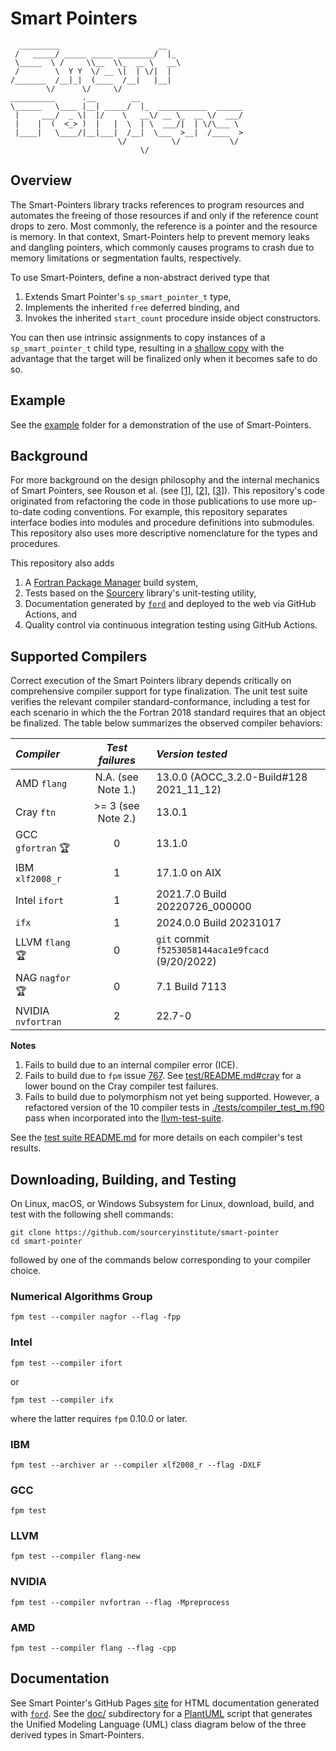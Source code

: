 Smart Pointers
==============

```
  _________                      __                 
 /   _____/ _____ _____ ________/  |_               
 \_____  \ /     \\__  \\_  __ \   __\              
 /        \  Y Y  \/ __ \|  | \/|  |                
/_______  /__|_|  (____  /__|   |__|                
        \/      \/     \/                           
__________      .__        __                       
\______   \____ |__| _____/  |_  ___________  ______
 |     ___/  _ \|  |/    \   __\/ __ \_  __ \/  ___/
 |    |  (  <_> )  |   |  \  | \  ___/|  | \/\___ \ 
 |____|   \____/|__|___|  /__|  \___  >__|  /____  >
                        \/          \/           \/ 
                             \/            
```

Overview
--------
The Smart-Pointers library tracks references to program resources and automates
the freeing of those resources if and only if the reference count drops to zero.
Most commonly, the reference is a pointer and the resource is memory.  In that
context, Smart-Pointers help to prevent memory leaks and dangling pointers, which
commonly causes programs to crash due to memory limitations or segmentation faults, 
respectively.

To use Smart-Pointers, define a non-abstract derived type that 

1. Extends Smart Pointer's `sp_smart_pointer_t` type,
2. Implements the inherited `free` deferred binding, and
3. Invokes the inherited `start_count` procedure inside object constructors.

You can then use intrinsic assignments to copy instances of a `sp_smart_pointer_t`
child type, resulting in a [shallow copy] with the advantage that the target
will be finalized only when it becomes safe to do so.  

Example
-------
See the [example](./example) folder for a demonstration of the use of Smart-Pointers.

Background
----------

For more background on the design philosophy and the internal mechanics of Smart
Pointers, see Rouson et al. (see [[1]], [[2]], [[3]]).  This repository's code
originated from refactoring the code in those publications to use more up-to-date
coding conventions.  For example, this repository separates interface bodies
into modules and procedure definitions into submodules.  This repository also
uses more descriptive nomenclature for the types and procedures.

This repository also adds
1. A [Fortran Package Manager] build system,
2. Tests based on the [Sourcery] library's unit-testing utility,
3. Documentation generated by [`ford`] and deployed to the web via GitHub Actions, and
4. Quality control via continuous integration testing using GitHub Actions.

Supported Compilers
-------------------
Correct execution of the Smart Pointers library depends critically on comprehensive
compiler support for type finalization.  The unit test suite verifies the relevant
compiler standard-conformance, including a test for each scenario in which the
the Fortran 2018 standard requires that an object be finalized.  The table below
summarizes the observed compiler behaviors:

| _Compiler_              | _Test failures_    | _Version tested_                                  |
| :---                    |       :---:        | :---                                              |
| AMD `flang`             | N.A. (see Note 1.) | 13.0.0 (AOCC_3.2.0-Build\#128 2021\_11\_12)       |
| Cray `ftn`              | >= 3 (see Note 2.) | 13.0.1                                            |
| GCC `gfortran` :trophy: | 0                  | 13.1.0                                            |
| IBM  `xlf2008_r`        | 1                  | 17.1.0 on AIX                                     |
| Intel `ifort`           | 1                  | 2021.7.0 Build 20220726_000000                    |
|       `ifx`             | 1                  | 2024.0.0 Build 20231017                           |
| LLVM `flang` :trophy:   | 0                  | `git` commit `f5253058144aca1e9fcacd` (9/20/2022) |
| NAG `nagfor` :trophy:   | 0                  | 7.1 Build 7113                                    |
| NVIDIA `nvfortran`      | 2                  |  22.7-0                                           |

**Notes**
1. Fails to build due to an internal compiler error (ICE).
2. Fails to build due to `fpm` issue [767]. See [test/README.md#cray] for a lower bound on the Cray compiler test failures.
3. Fails to build due to polymorphism not yet being supported. However, a refactored version of the 10 compiler tests in [./tests/compiler_test_m.f90] pass when incorporated into the [llvm-test-suite].

See the [test suite README.md](./test/README.md) for more details on each compiler's test
results.

Downloading, Building, and Testing
----------------------------------
On Linux, macOS, or Windows Subsystem for Linux, download, build, and test with
the following shell commands:
```
git clone https://github.com/sourceryinstitute/smart-pointer
cd smart-pointer
```
followed by one of the commands below corresponding to your compiler choice.

### Numerical Algorithms Group
```
fpm test --compiler nagfor --flag -fpp
```

### Intel
```
fpm test --compiler ifort
```
or
```
fpm test --compiler ifx
```
where the latter requires `fpm` 0.10.0 or later.

### IBM
```
fpm test --archiver ar --compiler xlf2008_r --flag -DXLF
```

### GCC
```
fpm test
```

### LLVM
```
fpm test --compiler flang-new
```

### NVIDIA
```
fpm test --compiler nvfortran --flag -Mpreprocess
```

### AMD
```
fpm test --compiler flang --flag -cpp
```

Documentation
-------------
See Smart Pointer's GitHub Pages [site] for HTML documentation generated with [`ford`].
See the [doc/] subdirectory for a [PlantUML] script that generates the Unified Modeling Language (UML) 
class diagram below of the three derived types in Smart-Pointers.

[1]: https://doi.org/10.1016/j.procs.2010.04.166
[2]: https://doi.org/10.1017/cbo9780511977381 
[3]: https://doi.org/10.1109/MCSE.2012.33
[Fortran Package Manager]: https://github.com/fortran-lang/fpm
[Veggies]: https://gitlab.com/everythingfunctional/veggies
[`ford`]: https://github.com/Fortran-FOSS-Programmers/ford
[site]: https://sourceryinstitute.github.io/smart-pointers
[Atom]: https://atom.io
[PlantUML]: https://plantuml.com
[doc/]: ./doc
[shallow copy]: https://en.wikipedia.org/wiki/Object_copying#Shallow_copy
[767]: https://github.com/fortran-lang/fpm/issues/767
[test/README.md#cray]: ./test/README.md#cray
[Sourcery]: https://github.com/sourceryinstitute/sourcery
[./tests/compiler_test_m.F90]: ./tests/compiler_test_m.F90
[llvm-test-suite]: https://github.com/llvm/llvm-test-suite
